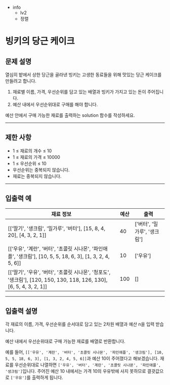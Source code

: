 - info
    - lv2
    - 정렬

# 빙키의 당근 케이크

## 문제 설명

열심히 밭에서 상한 당근을 골라낸 빙키는 고생한 동료들을 위해 맛있는 당근 케이크를 만들려고 합니다. 

1. 재료별 이름, 가격, 우선순위를 담고 있는 배열과 빙키가 가지고 있는 돈이 주어집니다. 
2. 예산 내에서 우선순위대로 구매를 해야 합니다. 

예산 안에서 구매 가능한 재료를 출력하는 solution 함수를 작성하세요.

---

## 제한 사항

- 1 ≤ 재료의 개수 ≤ 10
- 1 ≤ 재료의 가격 ≤ 10000
- 1 ≤ 우선순위 ≤ 10
- 우선순위는 중복되지 않습니다.
- 재료는 중복되지 않습니다.

---

## 입출력 예

| 재료 정보 | 예산 | 출력  |
|-------------------- |---- | ----- |
| [['딸기', '생크림', '밀가루', '버터'], [15, 8, 4, 20], [4, 3, 2, 1]] | 40 | ['버터', '밀가루', '생크림'] |
| [['우유', '계란', '버터', '초콜릿 시나몬', '파인애플', '생크림'], [10, 5, 5, 18, 6, 3], [1, 3, 2, 4, 5, 6]] | 10 | ['우유'] |
| [['딸기', '우유', '버터', '초콜릿 시나몬', '청포도', '생크림'], [120, 150, 130, 118, 126, 130], [6, 5, 4, 3, 2, 1]] | 100 | [] |

---

## 입출력 설명

각 재료의 이름, 가격, 우선순위를 순서대로 담고 있는 2차원 배열과 예산 n을 입력 받습니다.

예산 내에서 우선순위대로 구매 가능한 재료를 배열로 반환합니다.

예를 들어, `[['우유', '계란', '버터', '초콜릿 시나몬', '파인애플', '생크림'], [10, 5, 5, 18, 6, 3], [1, 3, 2, 4, 5, 6]]`과 예산 10이 주어졌다고 해보겠습니다. 재료를 우선순위대로 나열하면 `['우유', '버터', '계란', '초콜릿 시나몬', '파인애플', '생크림']`입니다. 주어진 예산 10 내에서는 가격 10의 우유밖에 사지 못하므로 결괏값으로 `['우유']`를 출력하게 됩니다.